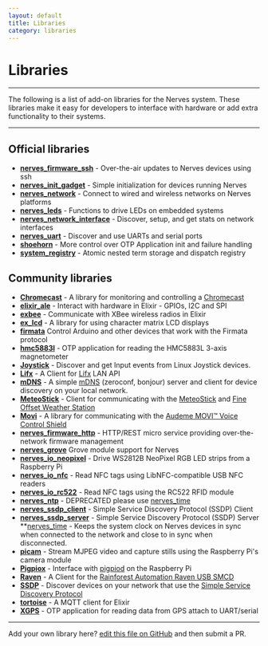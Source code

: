 ```yaml
---
layout: default
title: Libraries
category: libraries
---
```

# Libraries

<hr/>

The following is a list of add-on libraries for the Nerves
system. These libraries make it easy for developers to interface with
hardware or add extra functionality to their systems.

<hr/>

## <a id="core"></a>Official libraries

* **[nerves_firmware_ssh](https://hex.pm/packages/nerves_firmware_ssh)** -
  Over-the-air updates to Nerves devices using ssh
* **[nerves_init_gadget](https://hex.pm/packages/nerves_init_gadget)** -
  Simple initialization for devices running Nerves
* **[nerves_network](https://github.com/nerves-project/nerves_network)** -
  Connect to wired and wireless networks on Nerves platforms
* **[nerves_leds](https://hex.pm/packages/nerves_leds)** -
  Functions to drive LEDs on embedded systems
* **[nerves_network_interface](https://hex.pm/packages/nerves_network_interface)** -
  Discover, setup, and get stats on network interfaces
* **[nerves_uart](https://hex.pm/packages/nerves_uart)** -
  Discover and use UARTs and serial ports
* **[shoehorn](https://hex.pm/packages/shoehorn)** - More control over OTP Application init and failure handling
* **[system_registry](https://hex.pm/packages/system_registry)** - Atomic nested term storage and dispatch registry

## <a id="thirdparty"></a>Community libraries

* **[Chromecast](https://hex.pm/packages/chromecast)** - A library for monitoring and controlling a [Chromecast](https://www.google.com/intl/en_us/chromecast/)
* **[elixir_ale](https://hex.pm/packages/elixir_ale)** - Interact
  with hardware in Elixir - GPIOs, I2C and SPI
* **[exbee](https://hex.pm/packages/exbee)** - Communicate with XBee wireless radios in Elixir
* **[ex_lcd](https://hex.pm/packages/ex_lcd)** - A library for using character matrix LCD displays
* **[firmata](https://hex.pm/packages/firmata)** Control Arduino and other devices that
  work with the Firmata protocol
* **[hmc5883l](https://hex.pm/packages/hmc5883l)** - OTP application for reading
  the HMC5883L 3-axis magnetometer
* **[Joystick](https://hex.pm/packages/joystick)** - Discover and get Input events from Linux Joystick devices.
* **[Lifx](https://hex.pm/packages/lifx)** - A Client for [Lifx](http://lifx.com/) LAN API
* **[mDNS](https://hex.pm/packages/mdns)** - A simple [mDNS](https://en.wikipedia.org/wiki/Multicast_DNS) (zeroconf, bonjour) server and client for device discovery on your local network.
* **[MeteoStick](https://hex.pm/packages/meteo_stick)** - Client for communicating with the [MeteoStick](http://www.smartbedded.com/wiki/index.php/Meteostick) and [Fine Offset Weather Station](http://www.ambientweather.com/amws1000array.html)
* **[Movi](https://hex.pm/packages/movi)** - A library for communicating with the [Audeme MOVI™ Voice Control Shield](http://www.audeme.com/movi.html)
* **[nerves_firmware_http](https://github.com/nerves-project/nerves_firmware_http)** -
  HTTP/REST micro service providing over-the-network firmware
  management
* **[nerves_grove](https://hex.pm/packages/nerves_grove)** Grove module support for Nerves
* **[nerves_io_neopixel](https://hex.pm/packages/nerves_io_neopixel)** -
  Drive WS2812B NeoPixel RGB LED strips from a Raspberry Pi
* **[nerves_io_nfc](https://hex.pm/packages/nerves_io_nfc)** -
  Read NFC tags using LibNFC-compatible USB NFC readers
* **[nerves_io_rc522](https://hex.pm/packages/nerves_io_rc522)** -
  Read NFC tags using the RC522 RFID module
* **[nerves_ntp](https://hex.pm/packages/nerves_ntp)** -
  DEPRECATED please use [nerves_time](https://hex.pm/packages/nerves_time)
* **[nerves_ssdp_client](https://github.com/nerves-project/nerves_ssdp_client)** -
  Simple Service Discovery Protocol (SSDP) Client
* **[nerves_ssdp_server](https://github.com/nerves-project/nerves_ssdp_server)** -
  Simple Service Discovery Protocol (SSDP) Server
  **[nerves_time](https://hex.pm/packages/nerves_time) -
  Keeps the system clock on Nerves devices in sync when connected to the network and close to in sync when disconnected.
* **[picam](https://hex.pm/packages/picam)** - Stream MJPEG video and capture stills using the Raspberry Pi's camera module
* **[Pigpiox](https://hex.pm/packages/pigpiox)** -
  Interface with [pigpiod](http://abyz.co.uk/rpi/pigpio/pigpiod.html) on the Raspberry Pi
* **[Raven](https://hex.pm/packages/raven_smcd)** - A Client for the [Rainforest Automation Raven USB SMCD](https://rainforestautomation.com/rfa-z106-raven/)
* **[SSDP](https://hex.pm/packages/ssdp)** - Discover devices on your network that use the [Simple Service Discovery Protocol](https://en.wikipedia.org/wiki/Simple_Service_Discovery_Protocol)
* **[tortoise](https://hex.pm/packages/tortoise)** -
  A MQTT client for Elixir
* **[XGPS](https://hex.pm/packages/xgps)** -
  OTP application for reading data from GPS attach to UART/serial
<hr/>

Add your own library here?
[edit this file on GitHub](https://github.com/nerves-project/nerves-project.github.com/edit/master/libraries.md)
and then submit a PR.

